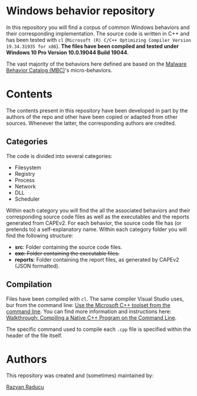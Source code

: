 # Windows behavior repository
In this repository you will find a corpus of common Windows behaviors and their corresponding implementation. The source code is written in C++ and has been tested with `cl` (`Microsoft (R) C/C++ Optimizing Compiler Version 19.34.31935 for x86`). **The files have been compiled and tested under Windows 10 Pro Version 10.0.19044 Build 19044**.

The vast majority of the behaviors here defined are based on the [Malware Behavior Catalog (MBC)](https://github.com/MBCProject/mbc-markdown)'s micro-behaviors.

# Contents
The contents present in this repository have been developed in part by the authors of the repo and other have been copied or adapted from other sources. Whenever the latter, the corresponding authors are credited.

## Categories
The code is divided into several categories:

- Filesystem
- Registry
- Process
- Network
- DLL 
- Scheduler

Within each category you will find the all the associated behaviors and their corresponding source code files as well as the executables and the reports generated from CAPEv2. For each behavior, the source code file has (or pretends to) a self-explanatory name. Within each category folder you will find the following structure: 

- **src**: Folder containing the source code files.
- ~~**exe**: Folder containing the executable files.~~
- **reports**: Folder containing the report files, as generated by CAPEv2 (JSON formatted).

## Compilation

Files have been compiled with `cl`. The same compiler Visual Studio uses, bur from the command line: [Use the Microsoft C++ toolset from the command line](https://learn.microsoft.com/en-us/cpp/build/building-on-the-command-line?view=msvc-170). You can find more information and instructions here: [Walkthrough: Compiling a Native C++ Program on the Command Line](https://learn.microsoft.com/en-us/cpp/build/walkthrough-compiling-a-native-cpp-program-on-the-command-line?view=msvc-170).

The specific command used to compile each `.cpp` file is specified within the header of the file itself.

# Authors
This repository was created and (sometimes) maintained by:

[Razvan Raducu](https://razvioverflow.github.io/)